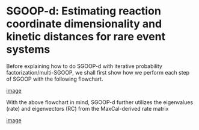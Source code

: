 # SGOOP-d: Estimating reaction coordinate dimensionality and kinetic distances for rare event systems

Before explaining how to do SGOOP-d with iterative probability factorization/multi-SGOOP, we shall first show how we perform each step of SGOOP with the following flowchart.

[image](https://user-images.githubusercontent.com/22850008/115948672-6ec29a00-a49d-11eb-81e2-1935b6d40ff9.png)

With the above flowchart in mind, SGOOP-d further utilizes the eigenvalues (rate) and eigenvectors (RC) from the MaxCal-derived rate matrix

[image](https://user-images.githubusercontent.com/22850008/115948744-ff00df00-a49d-11eb-8953-3141ae008dcc.png)
